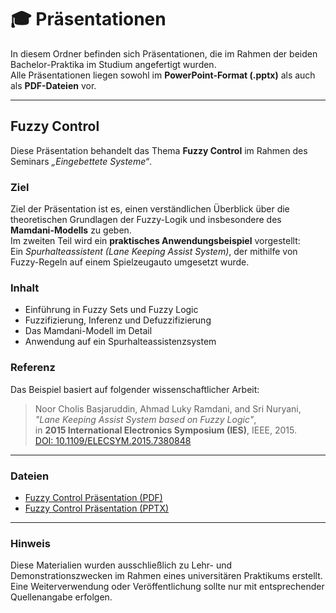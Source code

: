 # 🎓 Präsentationen

In diesem Ordner befinden sich Präsentationen, die im Rahmen der beiden Bachelor-Praktika im Studium angefertigt wurden.  
Alle Präsentationen liegen sowohl im **PowerPoint-Format (.pptx)** als auch als **PDF-Dateien** vor.

---

## Fuzzy Control

Diese Präsentation behandelt das Thema **Fuzzy Control** im Rahmen des Seminars *„Eingebettete Systeme“*.

### Ziel
Ziel der Präsentation ist es, einen verständlichen Überblick über die theoretischen Grundlagen der Fuzzy-Logik und insbesondere des **Mamdani-Modells** zu geben.  
Im zweiten Teil wird ein **praktisches Anwendungsbeispiel** vorgestellt:  
Ein *Spurhalteassistent (Lane Keeping Assist System)*, der mithilfe von Fuzzy-Regeln auf einem Spielzeugauto umgesetzt wurde.

### Inhalt
- Einführung in Fuzzy Sets und Fuzzy Logic  
- Fuzzifizierung, Inferenz und Defuzzifizierung  
- Das Mamdani-Modell im Detail  
- Anwendung auf ein Spurhalteassistenzsystem  

### Referenz
Das Beispiel basiert auf folgender wissenschaftlicher Arbeit:

> Noor Cholis Basjaruddin, Ahmad Luky Ramdani, and Sri Nuryani,  
> *"Lane Keeping Assist System based on Fuzzy Logic"*,  
> in **2015 International Electronics Symposium (IES)**, IEEE, 2015.  
> [DOI: 10.1109/ELECSYM.2015.7380848](https://doi.org/10.1109/ELECSYM.2015.7380848)

---

### Dateien
- [Fuzzy Control Präsentation (PDF)](./FuzzyControl.pdf)
- [Fuzzy Control Präsentation (PPTX)](./FuzzyControl/FuzzyControl.pptx)

---

### Hinweis
Diese Materialien wurden ausschließlich zu Lehr- und Demonstrationszwecken im Rahmen eines universitären Praktikums erstellt.  
Eine Weiterverwendung oder Veröffentlichung sollte nur mit entsprechender Quellenangabe erfolgen.
